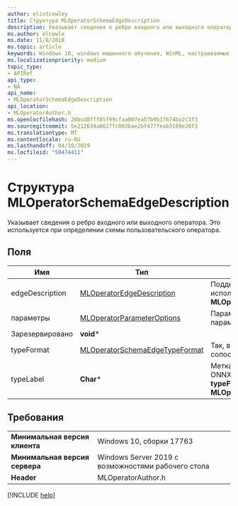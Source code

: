 ```yaml
---
author: eliotcowley
title: Структура MLOperatorSchemaEdgeDescription
description: Указывает сведения о ребро входного или выходного оператора.
ms.author: elcowle
ms.date: 11/8/2018
ms.topic: article
keywords: Windows 10, windows машинного обучения, WinML, настраиваемые операторы, MLOperatorSchemaEdgeDescription
ms.localizationpriority: medium
topic_type:
- APIRef
api_type:
- NA
api_name:
- MLOperatorSchemaEdgeDescription
api_location:
- MLOperatorAuthor.h
ms.openlocfilehash: 28bcd8fff05f99cfaa007ea57b9b17674ba2c3f3
ms.sourcegitcommit: 5e212634a0617fc003bae2bf477feab3169e28f3
ms.translationtype: MT
ms.contentlocale: ru-RU
ms.lasthandoff: 04/10/2019
ms.locfileid: "59474411"
---
```

# <a name="mloperatorschemaedgedescription-struct"></a>Структура MLOperatorSchemaEdgeDescription

Указывает сведения о ребро входного или выходного оператора. Это используется при определении схемы пользовательского оператора.

## <a name="fields"></a>Поля

| Имя | Тип | Описание |
|------|------|-------------|
| edgeDescription | [MLOperatorEdgeDescription](MLOperatorEdgeDescription.md) | Поддержка структура описания типа. Это используется при **typeFormat** — **MLOperatorSchemaEdgeTypeFormat::EdgeDescription**. |
| параметры | [MLOperatorParameterOptions](MLOperatorParameterOptions.md) | Параметры с переменным числом аргументов или параметр, включая ли он является необязательным. |
| Зарезервировано | **void*** | |
| typeFormat | [MLOperatorSchemaEdgeTypeFormat](MLOperatorSchemaEdgeTypeFormat.md) | Так, в котором определены ограничения типов и сопоставления типов. |
| typeLabel | **Char*** | Метка типа строка создан как в схеме оператор ONNX. Например, «T». Это используется при **typeFormat** — **MLOperatorSchemaEdgeTypeFormat::Label**. |

## <a name="requirements"></a>Требования

| | |
|-|-|
| **Минимальная версия клиента** | Windows 10, сборки 17763 |
| **Минимальная версия сервера** | Windows Server 2019 с возможностями рабочего стола |
| **Header** | MLOperatorAuthor.h |

[!INCLUDE [help](../includes/get-help.md)]
